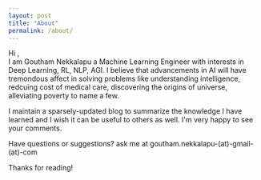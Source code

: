 ```yaml
---
layout: post
title: "About"
permalink: /about/
---
```


Hi , <br/>
I am Goutham Nekkalapu a Machine Learning Engineer with interests in Deep Learning, RL, NLP, AGI. 
I believe that advancements in AI will have tremondous affect in solving problems like understanding intelligence, redcuing cost of medical care, discovering the origins of universe,  alleviating poverty to name a few. 

I maintain a sparsely-updated blog to summarize the knowledge I have learned and I wish it can be useful to others as well. I'm very happy to see your comments. <br/>

Have questions or suggestions? ask me at goutham.nekkalapu-(at)-gmail-(at)-com

Thanks for reading!



